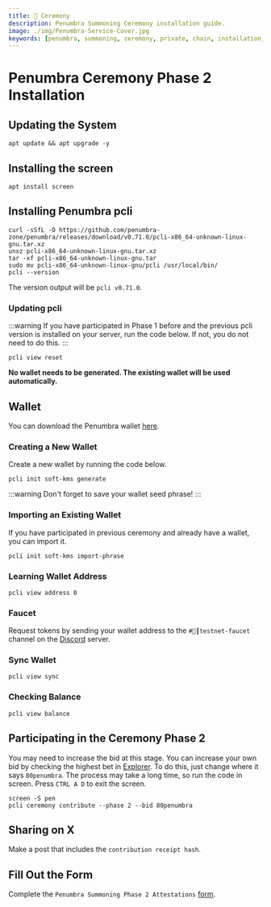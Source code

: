 ```yaml
---
title: 🎊 Ceremony
description: Penumbra Summoning Ceremony installation guide.
image: ./img/Penumbra-Service-Cover.jpg
keywords: [penumbra, summoning, ceremony, private, chain, installation,]
---
```


# Penumbra Ceremony Phase 2 Installation

## Updating the System
```shell
apt update && apt upgrade -y
```

## Installing the screen
```shell
apt install screen
```

## Installing Penumbra pcli
```
curl -sSfL -O https://github.com/penumbra-zone/penumbra/releases/download/v0.71.0/pcli-x86_64-unknown-linux-gnu.tar.xz
unxz pcli-x86_64-unknown-linux-gnu.tar.xz
tar -xf pcli-x86_64-unknown-linux-gnu.tar
sudo mv pcli-x86_64-unknown-linux-gnu/pcli /usr/local/bin/
pcli --version
```
The version output will be `pcli v0.71.0`.

### Updating pcli
:::warning
If you have participated in Phase 1 before and the previous pcli version is installed on your server, run the code below. If not, you do not need to do this.
:::
```shell
pcli view reset
```
**No wallet needs to be generated. The existing wallet will be used automatically.**

## Wallet
You can download the Penumbra wallet [here](https://chromewebstore.google.com/detail/penumbra-wallet/lkpmkhpnhknhmibgnmmhdhgdilepfghe).

### Creating a New Wallet
Create a new wallet by running the code below.
```shell 
pcli init soft-kms generate
```  
:::warning
Don't forget to save your wallet seed phrase!
:::

### Importing an Existing Wallet
If you have participated in previous ceremony and already have a wallet, you can import it.
```shell
pcli init soft-kms import-phrase
```

### Learning Wallet Address
```shell
pcli view address 0
```

### Faucet
Request tokens by sending your wallet address to the `#🚰┃testnet-faucet` channel on the [Discord](https://discord.gg/T7E5U929AV) server.

### Sync Wallet
```shell
pcli view sync
```

### Checking Balance
```shell
pcli view balance
```

## Participating in the Ceremony Phase 2

You may need to increase the bid at this stage. You can increase your own bid by checking the highest bet in [Explorer](https://summoning.penumbra.zone/phase/2). To do this, just change where it says `80penumbra`. The process may take a long time, so run the code in screen. Press `CTRL A D` to exit the screen.
```shell
screen -S pen
pcli ceremony contribute --phase 2 --bid 80penumbra 
```

## Sharing on X
Make a post that includes the `contribution receipt hash`.

## Fill Out the Form
Complete the `Penumbra Summoning Phase 2 Attestations` [form](https://form.asana.com/?k=THhk7qmp3IDwCvXWTPHkow&d=1206052071402903).


